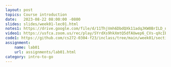 ```yaml
---
layout: post
topics: Course introduction
date:   2023-08-22 08:00:00 -0800
slides: slides/week01-lec01.html
notes1: https://drive.google.com/file/d/11ThjVmh6DbdQXk11adqJKW0BrILD_nAb/view?usp=share_link
video1: https://usfca.zoom.us/rec/play/SYrdXs9hkXmtQ5dfAUwep6_CVs-qXcIBZIdifgY3N7iEB6QCajxdHv-KWUebQ4gfDXJX_yD8no1cYEtP.eqw6rFo_azKCA-X0?canPlayFromShare=true&from=share_recording_detail&continueMode=true&componentName=rec-play&originRequestUrl=https%3A%2F%2Fusfca.zoom.us%2Frec%2Fshare%2FSu-fnXUjHcDD11WiPAU21KWRkQUvZEutZTZpyWHxKBVVSeL9wSxwieDnfYGFU46f.O3jcn2oPqIfCiq4G
code1: https://github.com/cs272-0304-f23/inclass/tree/main/week01/section04
assignment:
    name: lab01
    url: assignments/lab01.html
category: intro-to-go
---
```


